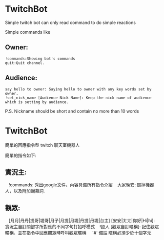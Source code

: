# TwitchBot
Simple twitch bot can only read command to do simple reactions

Simple commands like

## Owner:

    !commands:Showing bot's commands
    quit:Quit channel.
    
## Audience:
    
    say hello to owner: Saying hello to owner with any key words set by owner.
    !set_nick_name [Audience Nick Name]: Keep the nick name of audience which is setting by audience.
     
P.S. Nickname should be short and contain no more than 10 words

# TwitchBot
簡單的回應指令型 twitch 聊天室機器人

簡單的指令如下:

## 實況主:

    !commands: 秀出google文件，內容具備所有指令介紹
    大家晚安: 關掉機器人，以及附加謝幕詞.
    
## 觀眾:
    
    [月月|丹丹|提哥|堤哥|月子|月提|月堤|丹提|丹堤|台主] [安安|ㄤㄤ|你好|Hi|hi]: 實況主自訂關鍵字所對應的不同字句打招呼模式
    !認人 [觀眾自訂暱稱]: 記住觀眾暱稱，並在指令中回應觀眾時呼叫觀眾暱稱
     
'#' 備註 暱稱必須少於十個字元
